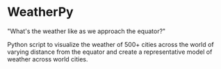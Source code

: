 # WeatherPy
"What's the weather like as we approach the equator?" 

Python script to visualize the weather of 500+ cities across the world of varying distance from the equator and create a representative model of weather across world cities.
